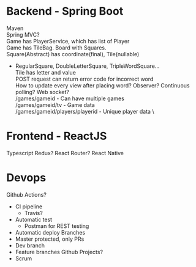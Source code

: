# Backend - Spring Boot
Maven \
Spring MVC? \
Game has PlayerService, which has list of Player \
Game has TileBag. Board with Squares. \
Square(Abstract) has coordinate(final), Tile(nullable)
- RegularSquare, DoubleLetterSquare, TripleWordSquare... <br />
Tile has letter and value \
POST request can return error code for incorrect word \
How to update every view after placing word? Observer? Continuous polling? Web socket? \
/games/gameid - Can have multiple games \
/games/gameid/tv - Game data \
/games/gameid/players/playerid - Unique player data \



# Frontend - ReactJS
Typescript
Redux? React Router?
React Native

# Devops
Github Actions?
- CI pipeline
	- Travis?
- Automatic test
	- Postman for REST testing
- Automatic deploy
Branches
- Master protected, only PRs
- Dev branch
- Feature branches
Github Projects?
- Scrum
